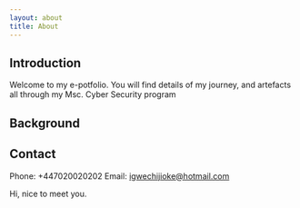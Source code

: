 ```yaml
---
layout: about
title: About
---
```


## Introduction
Welcome to my e-potfolio. You will find details of my journey, and artefacts all through my Msc. Cyber Security program

## Background

## Contact
Phone: +447020020202
Email: igwechijioke@hotmail.com

Hi, nice to meet you.
